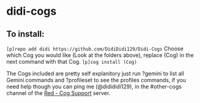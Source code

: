# didi-cogs
## To install:
```[p]repo add didi https://github.com/DidiDidi129/Didi-Cogs```
Choose which Cog you would like (Look at the folders above), replace (Cog) in the next command with that Cog.
```[p]cog install (Cog)```

The Cogs included are pretty self explanitory just run ?gemini to list all Gemini commands and ?profileset to see the profiles commands, if you need help though you can ping me (@didididi129), in the #other-cogs channel of the [Red - Cog Support](https://discord.gg/red-cog-support-240154543684321280) server.
